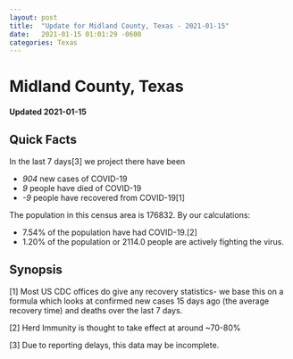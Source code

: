 ```yaml
---
layout: post
title:  "Update for Midland County, Texas - 2021-01-15"
date:   2021-01-15 01:01:29 -0600
categories: Texas
---
```


# Midland County, Texas
#### Updated 2021-01-15

## Quick Facts

In the last 7 days[3] we project there have been
- *904* new cases of COVID-19
- *9* people have died of COVID-19
- *-9* people have recovered from COVID-19[1]

The population in this census area is 176832. By our calculations:
- 7.54% of the population have had COVID-19.[2]
- 1.20% of the population or 2114.0 people are actively fighting the virus.

## Synopsis




[1] Most US CDC offices do give any recovery statistics- we base this on a formula which looks at confirmed new cases
15 days ago (the average recovery time) and deaths over the last 7 days.

[2] Herd Immunity is thought to take effect at around ~70-80%

[3] Due to reporting delays, this data may be incomplete.
 
    